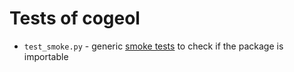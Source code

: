 <!--
SPDX-FileCopyrightText: © 2025 open-nudge <https://github.com/open-nudge>
SPDX-FileContributor: szymonmaszke <github@maszke.co>

SPDX-License-Identifier: Apache-2.0
-->

# Tests of cogeol

- `test_smoke.py` - generic
    [smoke tests](https://grafana.com/blog/2024/01/30/smoke-testing/)
    to check if the package is importable

<!-- Describe your testing here -->

